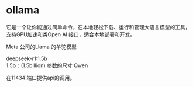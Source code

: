 # ollama

它是一个让你能通过简单命令，在本地轻松下载、运行和管理大语言模型的工具，支持GPU加速和类Open AI 接口，适合本地部署和开发。

Meta 公司的Llama 的羊驼模型

deepseek-r1:1.5b  
  1.5b：(1.5billion) 参数的尺寸
  Qwen 

  在11434 端口提供api的调用。